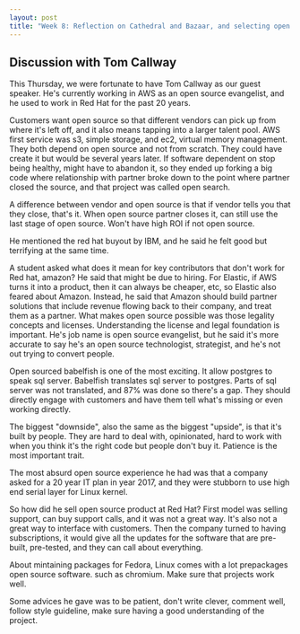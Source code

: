 ```yaml
---
layout: post
title: "Week 8: Reflection on Cathedral and Bazaar, and selecting open source projects"
---
```


## Discussion with Tom Callway 

This Thursday, we were fortunate to have Tom Callway as our guest speaker. He's currently working in AWS as an open source evangelist, and he used to work in Red Hat for the past 20 years. 

Customers want open source so that different vendors can pick up from where it's left off, and it also means tapping into a larger talent pool. AWS first service was s3, simple storage, and ec2, virtual memory management. They both depend on open source and not from scratch. They could have create it but would be several years later. If software dependent on stop being healthy, might have to abandon it, so they ended up forking a big code where relationship with partner broke down to the point where partner closed the source, and that project was called open search. 

A difference between vendor and open source is that if vendor tells you that they close, that's it. When open source partner closes it, can still use the last stage of open source. Won't have high ROI if not open source. 

He mentioned the red hat buyout by IBM, and he said he felt good but terrifying at the same time. 

A student asked what does it mean for key contributors that don't work for Red hat, amazon? He said that might be due to hiring. For Elastic, if AWS turns it into a product, then it can always be cheaper, etc, so Elastic also feared about Amazon. Instead, he said that Amazon should build partner solutions that include revenue flowing back to their company, and treat them as a partner. 
What makes open source possible was those legality concepts and licenses. Understanding the license and legal foundation is important.
He's job name is open source evangelist, but he said it's more accurate to say he's an open source technologist, strategist, and he's not out trying to convert people. 

Open sourced babelfish is one of the most exciting. It allow postgres to speak sql server. Babelfish translates sql server to postgres. Parts of sql server was not translated, and 87% was done so there's a gap. They should directly engage with customers and have them tell what's missing or even working directly. 

The biggest "downside", also the same as the biggest "upside", is that it's built by people. They are hard to deal with, opinionated, hard to work with when you think it's the right code but people don't buy it. Patience is the most important trait. 

The most absurd open source experience he had was that a company asked for a 20 year IT plan in year 2017, and they were stubborn to use high end serial layer for Linux kernel. 

So how did he sell open source product at Red Hat? First model was selling support, can buy support calls, and it was not a great way. It's also not a great way to interface with customers. Then the company turned to having subscriptions, it would give all the updates for the software that are pre-built, pre-tested, and they can call about everything. 

About mintaining packages for Fedora, Linux comes with a lot prepackages open source software. such as chromium. Make sure that projects work well. 

Some advices he gave was to be patient, don't write clever, comment well, follow style guideline, make sure having a good understanding of the project. 
